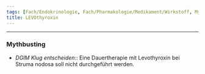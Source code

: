 ```yaml
---
tags: [Fach/Endokrinologie, Fach/Pharmakologie/Medikament/Wirkstoff, Mythbusting/DGIM-Klug-entscheiden]
title: LEVOthyroxin
---
```

---
### Mythbusting
- *DGIM Klug entscheiden*:: Eine Dauertherapie mit Levothyroxin bei Struma nodosa soll nicht durchgeführt werden.
